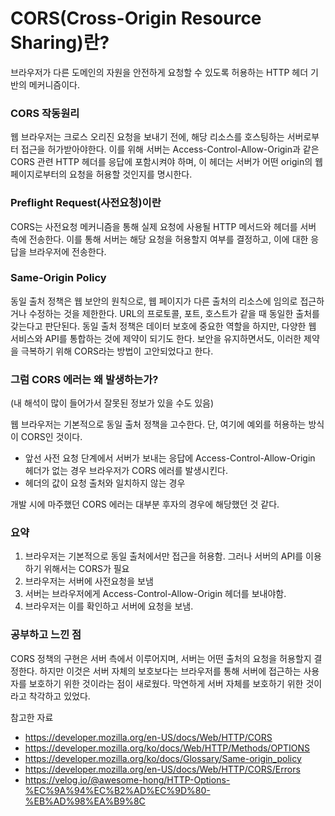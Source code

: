 # CORS(Cross-Origin Resource Sharing)란?

브라우저가 다른 도메인의 자원을 안전하게 요청할 수 있도록 허용하는 HTTP 헤더 기반의 메커니즘이다.

### CORS 작동원리

웹 브라우저는 크로스 오리진 요청을 보내기 전에, 해당 리소스를 호스팅하는 서버로부터 접근을 허가받아야한다.
이를 위해 서버는 Access-Control-Allow-Origin과 같은 CORS 관련 HTTP 헤더를 응답에 포함시켜야 하며,
이 헤더는 서버가 어떤 origin의 웹 페이지로부터의 요청을 허용할 것인지를 명시한다.

### Preflight Request(사전요청)이란

CORS는 사전요청 메커니즘을 통해 실제 요청에 사용될 HTTP 메서드와 헤더를 서버 측에 전송한다.
이를 통해 서버는 해당 요청을 허용할지 여부를 결정하고, 이에 대한 응답을 브라우저에 전송한다.

### Same-Origin Policy

동일 출처 정책은 웹 보안의 원칙으로, 웹 페이지가 다른 출처의 리소스에 임의로 접근하거나 수정하는 것을 제한한다.
URL의 프로토콜, 포트, 호스트가 같을 때 동일한 출처를 갖는다고 판단된다.
동일 출처 정책은 데이터 보호에 중요한 역할을 하지만, 다양한 웹 서비스와 API를 통합하는 것에 제약이 되기도 한다.
보안을 유지하면서도, 이러한 제약을 극복하기 위해 CORS라는 방법이 고안되었다고 한다.

### 그럼 CORS 에러는 왜 발생하는가?

(내 해석이 많이 들어가서 잘못된 정보가 있을 수도 있음)

웹 브라우저는 기본적으로 동일 출처 정책을 고수한다. 단, 여기에 예외를 허용하는 방식이 CORS인 것이다.

- 앞선 사전 요청 단계에서 서버가 보내는 응답에 Access-Control-Allow-Origin 헤더가 없는 경우 브라우저가 CORS 에러를 발생시킨다.
- 헤더의 값이 요청 출처와 일치하지 않는 경우

개발 시에 마주했던 CORS 에러는 대부분 후자의 경우에 해당했던 것 같다.

  
### 요약
1. 브라우저는 기본적으로 동일 출처에서만 접근을 허용함. 그러나 서버의 API를 이용하기 위해서는 CORS가 필요
2. 브라우저는 서버에 사전요청을 보냄
3. 서버는 브라우저에게  Access-Control-Allow-Origin 헤더를 보내야함.
4. 브라우저는 이를 확인하고 서버에 요청을 보냄.

### 공부하고 느낀 점
CORS 정책의 구현은 서버 측에서 이루어지며, 서버는 어떤 출처의 요청을 허용할지 결정한다. 하지만 이것은 서버 자체의 보호보다는 브라우저를 통해 서버에 접근하는 사용자를 보호하기 위한 것이라는 점이 새로웠다. 막연하게 서버 자체를 보호하기 위한 것이라고 착각하고 있었다.

참고한 자료
- https://developer.mozilla.org/en-US/docs/Web/HTTP/CORS
- https://developer.mozilla.org/ko/docs/Web/HTTP/Methods/OPTIONS
- https://developer.mozilla.org/ko/docs/Glossary/Same-origin_policy
- https://developer.mozilla.org/en-US/docs/Web/HTTP/CORS/Errors
- https://velog.io/@awesome-hong/HTTP-Options-%EC%9A%94%EC%B2%AD%EC%9D%80-%EB%AD%98%EA%B9%8C
